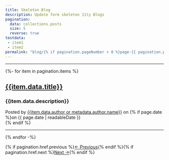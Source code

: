 ```yaml
---
title: Skeleton Blog
description: Update form skeleton 11ty Blogs
pagination:
  data: collections.posts
  size: 5
  reverse: true
testdata:
 - item1
 - item2
permalink: "blog/{% if pagination.pageNumber > 0 %}page-{{ pagination.pageNumber + 1 }}/{% endif %}index.html"
---
```

<hr/>{%- for item in pagination.items %}<a href="{{item.url}}"><h2>{{item.data.title}}</h2></a><h3>{{item.data.description}}</h3><p>
Posted by <a href="{{metadata.author.url}}">{{item.data.author or metadata.author.name}}</a> on {% if page.date %}on <time datetime="{{ page.date | htmlDateString }}">{{ page.date | readableDate }}</time><br/>{% endif %} </p> <hr/>{% endfor -%} <p class="pagi">{% if pagination.href.previous %}<a class="button no" href="{{ pagination.href.previous }}">← Previous</a>{% endif %}{% if pagination.href.next %}<a class="button no" href="{{ pagination.href.next }}">Next →</a>{% endif %}</p>
